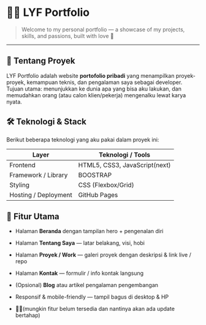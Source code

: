 # 🤵🏻 LYF Portfolio

> Welcome to my personal portfolio — a showcase of my projects, skills, and passions, built with love 💙
---

## 🧾 Tentang Proyek

LYF Portfolio adalah website **portofolio pribadi** yang menampilkan proyek-proyek, kemampuan teknis, dan pengalaman saya sebagai developer.  
Tujuan utama: menunjukkan ke dunia apa yang bisa aku lakukan, dan memudahkan orang (atau calon klien/pekerja) mengenalku lewat karya nyata.

## 🛠️ Teknologi & Stack

Berikut beberapa teknologi yang aku pakai dalam proyek ini:

| Layer | Teknologi / Tools |
|-------|-------------------|
| Frontend | HTML5, CSS3, JavaScript(next) |
| Framework / Library | BOOSTRAP |
| Styling | CSS (Flexbox/Grid) |
| Hosting / Deployment | GitHub Pages |

## 🎯 Fitur Utama

- Halaman **Beranda** dengan tampilan hero + pengenalan diri  
- Halaman **Tentang Saya** — latar belakang, visi, hobi  
- Halaman **Proyek / Work** — galeri proyek dengan deskripsi & link live / repo  
- Halaman **Kontak** — formulir / info kontak langsung  
- (Opsional) **Blog** atau artikel pengalaman pengembangan  
- Responsif & mobile-friendly — tampil bagus di desktop & HP

- 🙏🏻(mungkin fitur belum tersedia dan nantinya akan ada update bertahap)
